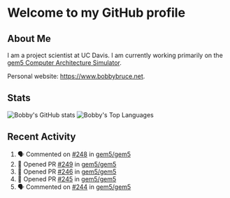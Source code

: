 # Welcome to my GitHub profile

## About Me

I am a project scientist at UC Davis. I am currently working primarily on the [gem5 Computer Architecture Simulator](https://github.com/gem5).

Personal website: <https://www.bobbybruce.net>.

## Stats

![Bobby's GitHub stats](https://github-readme-stats.vercel.app/api?username=bobbyrbruce&show_icons=true&theme=responsive&include_all_commits=true&count_private=true&show=reviews)
![Bobby's Top Languages ](https://github-readme-stats.vercel.app/api/top-langs/?username=bobbyrbruce&layout=compact&theme=responsive&count_private=true&langs_count=10)

## Recent Activity

<!--START_SECTION:activity-->
1. 🗣 Commented on [#248](https://github.com/gem5/gem5/pull/248#issuecomment-1701685428) in [gem5/gem5](https://github.com/gem5/gem5)
2. 💪 Opened PR [#249](https://github.com/gem5/gem5/pull/249) in [gem5/gem5](https://github.com/gem5/gem5)
3. 💪 Opened PR [#246](https://github.com/gem5/gem5/pull/246) in [gem5/gem5](https://github.com/gem5/gem5)
4. 💪 Opened PR [#245](https://github.com/gem5/gem5/pull/245) in [gem5/gem5](https://github.com/gem5/gem5)
5. 🗣 Commented on [#244](https://github.com/gem5/gem5/pull/244#issuecomment-1700524073) in [gem5/gem5](https://github.com/gem5/gem5)
<!--END_SECTION:activity-->
